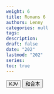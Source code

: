 ```yaml
---
weight: 6
title: Romans 6
authors: Lenny
categories: null
tags: 
description: 
draft: false
date: "202"
lastmod: "202"
series:
toc: true
---
```



<!--more-->



<!-- Tab links -->
<div class="tab">
  <button class="tablinks active" onclick="tablabel(event, 'english')">KJV</button>
  <button class="tablinks" onclick="tablabel(event, 'chinese')">和合本</button>

</div>

<!-- Tab content -->
<div id="english" class="tabcontent" style="display:block">


</div>


<div id="chinese" class="tabcontent">


</div>

